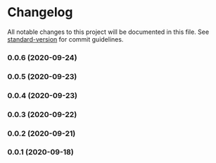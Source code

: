 # Changelog

All notable changes to this project will be documented in this file. See [standard-version](https://github.com/conventional-changelog/standard-version) for commit guidelines.

### 0.0.6 (2020-09-24)

### 0.0.5 (2020-09-23)

### 0.0.4 (2020-09-23)

### 0.0.3 (2020-09-22)

### 0.0.2 (2020-09-21)

### 0.0.1 (2020-09-18)
